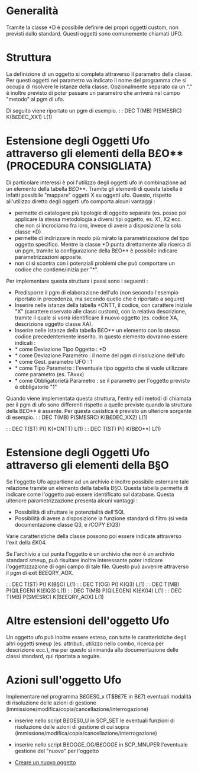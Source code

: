 # Generalità

Tramite la classe \*D è possibile definire dei propri oggetti custom, non previsti dallo standard. Questi oggetti sono comunemente chiamati UFO.

# Struttura

La definizione di un oggetto si completa attraverso il parametro della classe. Per questi oggetti nel parametro va indicato il nome del programma che si occupa di risolvere le istanze della classe. Opzionalmente separato da un "." è inoltre previsto di poter passare un parametro che arriverà nel campo "metodo" al pgm di ufo.

Di seguito viene riportato un pgm di esempio.
 :  : DEC T(MB) P(SMESRC) K(B£DEC_XX1) L(1)

# Estensione degli Oggetti Ufo attraverso gli elementi della B£O\*\* (PROCEDURA CONSIGLIATA)

Di particolare interessi è poi l'utilizzo degli oggetti ufo in combinazione ad un elemento della tabella B£O\*\*. Tramite gli elementi di questa tabella è infatti possibile "mappare" oggetti X su oggetti ufo. Questo, rispetto all'utilizzo diretto degli oggetti ufo comporta alcuni vantaggi : 
-  permette di catalogare più tipologie di oggetto separate (es. posso poi applicare la stessa metodologia a diversi tipi oggetto, es. X1, X2 ecc. che non si incrociamo fra loro, invece di avere a disposizione la sola classe \*D)
-  permette di indirizzare in modo più mirato la parametrizzazione del tipo oggetto specifico. Mentre la classe \*D punta direttamente alla ricerca di un pgm, tramite la configurazione della B£O\*\* è possibile indicare parametrizzazioni apposite.
-  non ci si scontra con i potenziali problemi che può comportare un codice che contiene/inizia per "\*".

Per implementare questa struttura i passi sono i seguenti : 
-  Predisporre il pgm di elaborazione dell'ufo (non secondo l'esempio riportato in precedenza, ma secondo quello che è riportato a seguire)
-  Inserire nelle istanze della tabella \*CNTT, il codice, con carattere iniziale "X" (carattere riservato alle classi custom), con la relativa descrizione, tramite il quale si vorrà identificare il nuovo oggetto (es. codice XA, descrizione oggetto classe XA).
-  Inserire nelle istanze della tabella B£O\*\* un elemento con lo stesso codice precedentemente inserito. In questo elemento dovranno essere indicati : 
- \* come Deviazione Tipo Oggetto :  \*D
- \* come Deviazione Parametro :  il nome del pgm di risoluzione dell'ufo
- \* come Gest. parametro UFO :  1
- \* come Tipo Parametro :  l'eventuale tipo oggetto che si vuole utilizzare come parametro (es. TAxxx)
- \* come Obbligatorietà Parametro :  se il parametro per l'oggetto previsto è obbligatorio "1"

Quando viene implementata questa struttura, l'entry ed i metodi di chiamata per il pgm di ufo sono differenti rispetto a quelle previste quando la struttura della B£O\*\* è assente. Per questa casistica è previsto un ulteriore sorgente di esempio.
 :  : DEC T(MB) P(SMESRC) K(B£DEC_XX2) L(1)

 :  : DEC T(ST) P() K(\*CNTT) L(1)
 :  : DEC T(ST) P() K(B£O\*\*) L(1)

# Estensione degli Oggetti Ufo attraverso gli elementi della B§O

Se l'oggetto Ufo appartiene ad un archivio è inoltre possibile esternare tale relazione tramite un elemento della tabella B§O. Questa tabella permette di indicare come l'oggetto può essere identificato sul database. Questa ulteriore parametrizzazione presenta alcuni vantaggi : 
-  Possibilità di sfruttare le potenzialità dell'SQL
-  Possibilità di avere a disposizione la funzione standard di filtro (si veda documentazione classe Q3, e /COPY £IQ3)

Varie caratteristiche della classe possono poi essere indicate attraverso l'exit della £K04.

Se l'archivio a cui punta l'oggetto è un archivio che non è un archivio standard smeup, può risultare inoltre interessante poter indicare l'oggettizzazione di ogni campo di tale file. Questo può avvenire attraverso il pgm di exit B£EQRY_AOX.

 :  : DEC T(ST) P() K(B§O) L(1)
 :  : DEC T(OG) P() K(Q3) L(1)
 :  : DEC T(MB) P(QILEGEN) K(£IQ3) L(1)
 :  : DEC T(MB) P(QILEGEN) K(£K04) L(1)
 :  : DEC T(MB) P(SMESRC) K(B£EQRY_AOX) L(1)

# Altre estensioni dell'oggetto Ufo
Un oggetto ufo può inoltre essere esteso, con tutte le caratteristiche degli altri oggetti smeup (es. attributi, utilizzo nello combo, ricerca per descrizione ecc.), ma per questo si rimanda alla documentazione delle classi standard, qui riportata a seguire.

# Azioni sull'oggetto Ufo
Implementare nel programma B£GES0_x (T$B£7E in B£7) eventuali modalità di risoluzione delle azioni di gestione (immissione/modifica/copia/cancellazione/interrogazione)
- inserire nello script B£GES0_U in SCP_SET le eventuali funzioni di risoluzione delle azioni di gestione di cui sopra (immissione/modifica/copia/cancellazione/interrogazione)
- inserire nello script B£OGGE_OG/B£OGGE in SCP_MNUPER l'eventuale gestione del "nuovo" per l'oggetto

- [Creare un nuovo oggetto](Sorgenti/DOC/OG/OG/OG_N)




